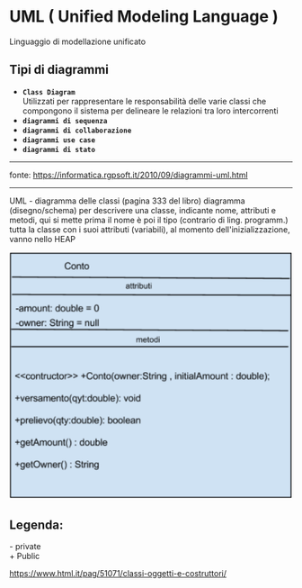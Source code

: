 # UML ( Unified Modeling Language )
Linguaggio di modellazione unificato
## Tipi di diagrammi
- **`Class Diagram`**  
    Utilizzati per rappresentare le responsabilità delle varie classi che compongono il sistema per delineare le relazioni tra loro intercorrenti
- **`diagrammi di sequenza`**
- **`diagrammi di collaborazione`**
- **`diagrammi use case`**
- **`diagrammi di stato`**

---
fonte: https://informatica.rgpsoft.it/2010/09/diagrammi-uml.html

---
UML - diagramma delle classi (pagina 333 del libro) diagramma (disegno/schema) per descrivere una classe,
    indicante nome, attributi e metodi, qui si mette prima il nome è poi il tipo (contrario di ling. programm.)
tutta la classe con i suoi attributi (variabili), al momento dell'inizializzazione, vanno nello HEAP


![Esempio di UML](UML_esempio.png)

## Legenda:  
\- private  
\+ Public  

https://www.html.it/pag/51071/classi-oggetti-e-costruttori/